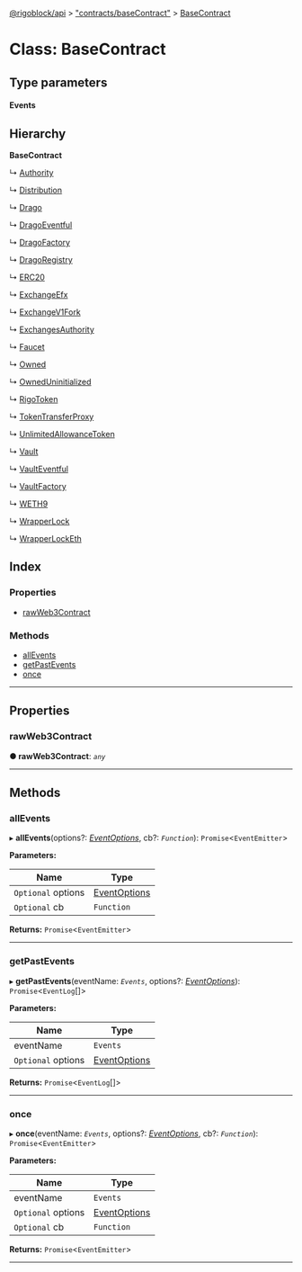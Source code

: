 [@rigoblock/api](../README.md) > ["contracts/baseContract"](../modules/_contracts_basecontract_.md) > [BaseContract](../classes/_contracts_basecontract_.basecontract.md)

# Class: BaseContract

## Type parameters
#### Events 
## Hierarchy

**BaseContract**

↳  [Authority](_contracts_models_authority_.authority.md)

↳  [Distribution](_contracts_models_distribution_.distribution.md)

↳  [Drago](_contracts_models_drago_.drago.md)

↳  [DragoEventful](_contracts_models_drago_eventful_.dragoeventful.md)

↳  [DragoFactory](_contracts_models_drago_factory_.dragofactory.md)

↳  [DragoRegistry](_contracts_models_drago_registry_.dragoregistry.md)

↳  [ERC20](_contracts_models_erc20_.erc20.md)

↳  [ExchangeEfx](_contracts_models_exchange_efx_.exchangeefx.md)

↳  [ExchangeV1Fork](_contracts_models_exchange_v1_fork_.exchangev1fork.md)

↳  [ExchangesAuthority](_contracts_models_exchanges_authority_.exchangesauthority.md)

↳  [Faucet](_contracts_models_faucet_.faucet.md)

↳  [Owned](_contracts_models_owned_.owned.md)

↳  [OwnedUninitialized](_contracts_models_owned_uninitialized_.owneduninitialized.md)

↳  [RigoToken](_contracts_models_rigo_token_.rigotoken.md)

↳  [TokenTransferProxy](_contracts_models_token_transfer_proxy_.tokentransferproxy.md)

↳  [UnlimitedAllowanceToken](_contracts_models_unlimited_allowance_token_.unlimitedallowancetoken.md)

↳  [Vault](_contracts_models_vault_.vault.md)

↳  [VaultEventful](_contracts_models_vault_eventful_.vaulteventful.md)

↳  [VaultFactory](_contracts_models_vault_factory_.vaultfactory.md)

↳  [WETH9](_contracts_models_weth9_.weth9.md)

↳  [WrapperLock](_contracts_models_wrapper_lock_.wrapperlock.md)

↳  [WrapperLockEth](_contracts_models_wrapper_lock_eth_.wrapperlocketh.md)

## Index

### Properties

* [rawWeb3Contract](_contracts_basecontract_.basecontract.md#rawweb3contract)

### Methods

* [allEvents](_contracts_basecontract_.basecontract.md#allevents)
* [getPastEvents](_contracts_basecontract_.basecontract.md#getpastevents)
* [once](_contracts_basecontract_.basecontract.md#once)

---

## Properties

<a id="rawweb3contract"></a>

###  rawWeb3Contract

**● rawWeb3Contract**: *`any`*

___

## Methods

<a id="allevents"></a>

###  allEvents

▸ **allEvents**(options?: *[EventOptions](../interfaces/_contracts_basecontract_.eventoptions.md)*, cb?: *`Function`*): `Promise`<`EventEmitter`>

**Parameters:**

| Name | Type |
| ------ | ------ |
| `Optional` options | [EventOptions](../interfaces/_contracts_basecontract_.eventoptions.md) |
| `Optional` cb | `Function` |

**Returns:** `Promise`<`EventEmitter`>

___
<a id="getpastevents"></a>

###  getPastEvents

▸ **getPastEvents**(eventName: *`Events`*, options?: *[EventOptions](../interfaces/_contracts_basecontract_.eventoptions.md)*): `Promise`<`EventLog`[]>

**Parameters:**

| Name | Type |
| ------ | ------ |
| eventName | `Events` |
| `Optional` options | [EventOptions](../interfaces/_contracts_basecontract_.eventoptions.md) |

**Returns:** `Promise`<`EventLog`[]>

___
<a id="once"></a>

###  once

▸ **once**(eventName: *`Events`*, options?: *[EventOptions](../interfaces/_contracts_basecontract_.eventoptions.md)*, cb?: *`Function`*): `Promise`<`EventEmitter`>

**Parameters:**

| Name | Type |
| ------ | ------ |
| eventName | `Events` |
| `Optional` options | [EventOptions](../interfaces/_contracts_basecontract_.eventoptions.md) |
| `Optional` cb | `Function` |

**Returns:** `Promise`<`EventEmitter`>

___

